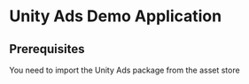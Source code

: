 Unity Ads Demo Application
==========================

Prerequisites
-------------

You need to import the Unity Ads package from the asset store

